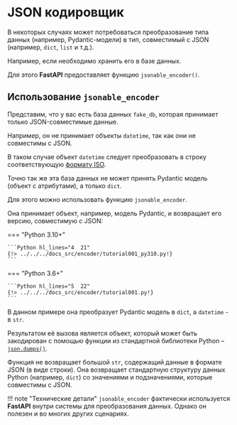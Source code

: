 # JSON кодировщик

В некоторых случаях может потребоваться преобразование типа данных (например, Pydantic-модели) в тип, совместимый с JSON (например, `dict`, `list` и т.д.).

Например, если необходимо хранить его в базе данных.

Для этого **FastAPI** предоставляет функцию `jsonable_encoder()`.

## Использование `jsonable_encoder`

Представим, что у вас есть база данных `fake_db`, которая принимает только JSON-совместимые данные.

Например, он не принимает объекты `datetime`, так как они не совместимы с JSON.

В таком случае объект `datetime` следует преобразовать в строку соответствующую <a href="https://en.wikipedia.org/wiki/ISO_8601" class="external-link" target="_blank">формату ISO</a>.

Точно так же эта база данных не может принять Pydantic модель (объект с атрибутами), а только `dict`.

Для этого можно использовать функцию `jsonable_encoder`.

Она принимает объект, например, модель Pydantic, и возвращает его версию, совместимую с JSON:

=== "Python 3.10+"

    ```Python hl_lines="4  21"
    {!> ../../../docs_src/encoder/tutorial001_py310.py!}
    ```

=== "Python 3.6+"

    ```Python hl_lines="5  22"
    {!> ../../../docs_src/encoder/tutorial001.py!}
    ```

В данном примере она преобразует Pydantic модель в `dict`, а `datetime` - в `str`.

Результатом её вызова является объект, который может быть закодирован с помощью функции из стандартной библиотеки Python – <a href="https://docs.python.org/3/library/json.html#json.dumps" class="external-link" target="_blank">`json.dumps()`</a>.

Функция не возвращает большой `str`, содержащий данные в формате JSON (в виде строки). Она возвращает стандартную структуру данных Python (например, `dict`) со значениями и подзначениями, которые совместимы с JSON.

!!! note "Технические детали"
    `jsonable_encoder` фактически используется **FastAPI** внутри системы для преобразования данных. Однако он полезен и во многих других сценариях.
